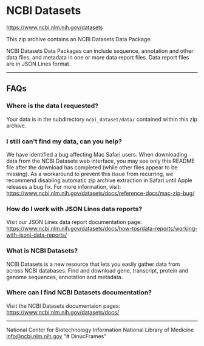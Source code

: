 # NCBI Datasets

https://www.ncbi.nlm.nih.gov/datasets

This zip archive contains an NCBI Datasets Data Package.

NCBI Datasets Data Packages can include sequence, annotation and other data files, and metadata in one or more data report files.
Data report files are in JSON Lines format.

---
## FAQs
### Where is the data I requested?

Your data is in the subdirectory `ncbi_dataset/data/` contained within this zip archive.

### I still can't find my data, can you help?

We have identified a bug affecting Mac Safari users. When downloading data from the NCBI Datasets web interface, you may see only this README file after the download has completed (while other files appear to be missing).
As a workaround to prevent this issue from recurring, we recommend disabling automatic zip archive extraction in Safari until Apple releases a bug fix.
For more information, visit:
https://www.ncbi.nlm.nih.gov/datasets/docs/reference-docs/mac-zip-bug/

### How do I work with JSON Lines data reports?

Visit our JSON Lines data report documentation page:
https://www.ncbi.nlm.nih.gov/datasets/docs/how-tos/data-reports/working-with-jsonl-data-reports/

### What is NCBI Datasets?

NCBI Datasets is a new resource that lets you easily gather data from across NCBI databases. Find and download gene, transcript, protein and genome sequences, annotation and metadata.

### Where can I find NCBI Datasets documentation?

Visit the NCBI Datasets documentaion pages:
https://www.ncbi.nlm.nih.gov/datasets/docs/

---

National Center for Biotechnology Information
National Library of Medicine
info@ncbi.nlm.nih.gov
"# DinucFrames" 
